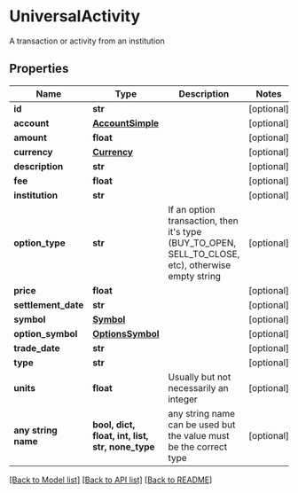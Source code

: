 # UniversalActivity

A transaction or activity from an institution

## Properties
Name | Type | Description | Notes
------------ | ------------- | ------------- | -------------
**id** | **str** |  | [optional] 
**account** | [**AccountSimple**](AccountSimple.md) |  | [optional] 
**amount** | **float** |  | [optional] 
**currency** | [**Currency**](Currency.md) |  | [optional] 
**description** | **str** |  | [optional] 
**fee** | **float** |  | [optional] 
**institution** | **str** |  | [optional] 
**option_type** | **str** | If an option transaction, then it&#39;s type (BUY_TO_OPEN, SELL_TO_CLOSE, etc), otherwise empty string | [optional] 
**price** | **float** |  | [optional] 
**settlement_date** | **str** |  | [optional] 
**symbol** | [**Symbol**](Symbol.md) |  | [optional] 
**option_symbol** | [**OptionsSymbol**](OptionsSymbol.md) |  | [optional] 
**trade_date** | **str** |  | [optional] 
**type** | **str** |  | [optional] 
**units** | **float** | Usually but not necessarily an integer | [optional] 
**any string name** | **bool, dict, float, int, list, str, none_type** | any string name can be used but the value must be the correct type | [optional]

[[Back to Model list]](../README.md#documentation-for-models) [[Back to API list]](../README.md#documentation-for-api-endpoints) [[Back to README]](../README.md)



